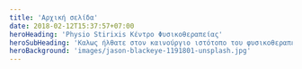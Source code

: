 ```yaml
---
title: 'Αρχική σελίδα'
date: 2018-02-12T15:37:57+07:00
heroHeading: 'Physio Stirixis Κέντρο Φυσικοθεραπείας'
heroSubHeading: 'Καλως ήλθατε στον καινούργιο ιστότοπο του φυσικοθεραπευτηρίου μας.'
heroBackground: 'images/jason-blackeye-1191801-unsplash.jpg'
---
```

